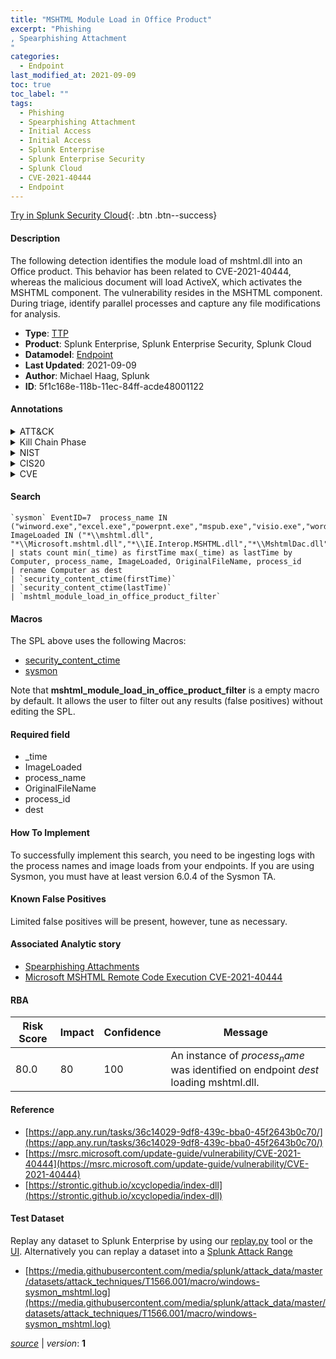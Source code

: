 ```yaml
---
title: "MSHTML Module Load in Office Product"
excerpt: "Phishing
, Spearphishing Attachment
"
categories:
  - Endpoint
last_modified_at: 2021-09-09
toc: true
toc_label: ""
tags:
  - Phishing
  - Spearphishing Attachment
  - Initial Access
  - Initial Access
  - Splunk Enterprise
  - Splunk Enterprise Security
  - Splunk Cloud
  - CVE-2021-40444
  - Endpoint
---
```




[Try in Splunk Security Cloud](https://www.splunk.com/en_us/products/cyber-security.html){: .btn .btn--success}

#### Description

The following detection identifies the module load of mshtml.dll into an Office product. This behavior has been related to CVE-2021-40444, whereas the malicious document will load ActiveX, which activates the MSHTML component. The vulnerability resides in the MSHTML component. During triage, identify parallel processes and capture any file modifications for analysis.

- **Type**: [TTP](https://github.com/splunk/security_content/wiki/Detection-Analytic-Types)
- **Product**: Splunk Enterprise, Splunk Enterprise Security, Splunk Cloud
- **Datamodel**: [Endpoint](https://docs.splunk.com/Documentation/CIM/latest/User/Endpoint)
- **Last Updated**: 2021-09-09
- **Author**: Michael Haag, Splunk
- **ID**: 5f1c168e-118b-11ec-84ff-acde48001122


#### Annotations

<details>
  <summary>ATT&CK</summary>

<div markdown="1">


| ID             | Technique        |  Tactic             |
| -------------- | ---------------- |-------------------- |
| [T1566](https://attack.mitre.org/techniques/T1566/) | Phishing | Initial Access |

| [T1566.001](https://attack.mitre.org/techniques/T1566/001/) | Spearphishing Attachment | Initial Access |

</div>
</details>


<details>
  <summary>Kill Chain Phase</summary>

<div markdown="1">

* Exploitation


</div>
</details>


<details>
  <summary>NIST</summary>

<div markdown="1">



</div>
</details>

<details>
  <summary>CIS20</summary>

<div markdown="1">



</div>
</details>

<details>
  <summary>CVE</summary>

<div markdown="1">
| ID          | Summary | [CVSS](https://nvd.nist.gov/vuln-metrics/cvss) |
| ----------- | ----------- | -------------- |
| [CVE-2021-40444](https://nvd.nist.gov/vuln/detail/CVE-2021-40444) | Microsoft MSHTML Remote Code Execution Vulnerability | 6.8 |



</div>
</details>

#### Search

```
`sysmon` EventID=7  process_name IN ("winword.exe","excel.exe","powerpnt.exe","mspub.exe","visio.exe","wordpad.exe","wordview.exe") ImageLoaded IN ("*\\mshtml.dll", "*\\Microsoft.mshtml.dll","*\\IE.Interop.MSHTML.dll","*\\MshtmlDac.dll","*\\MshtmlDed.dll","*\\MshtmlDer.dll") 
| stats count min(_time) as firstTime max(_time) as lastTime by Computer, process_name, ImageLoaded, OriginalFileName, process_id 
| rename Computer as dest 
| `security_content_ctime(firstTime)` 
| `security_content_ctime(lastTime)` 
| `mshtml_module_load_in_office_product_filter`
```

#### Macros
The SPL above uses the following Macros:
* [security_content_ctime](https://github.com/splunk/security_content/blob/develop/macros/security_content_ctime.yml)
* [sysmon](https://github.com/splunk/security_content/blob/develop/macros/sysmon.yml)

Note that **mshtml_module_load_in_office_product_filter** is a empty macro by default. It allows the user to filter out any results (false positives) without editing the SPL.

#### Required field
* _time
* ImageLoaded
* process_name
* OriginalFileName
* process_id
* dest


#### How To Implement
To successfully implement this search, you need to be ingesting logs with the process names and image loads from your endpoints. If you are using Sysmon, you must have at least version 6.0.4 of the Sysmon TA.

#### Known False Positives
Limited false positives will be present, however, tune as necessary.

#### Associated Analytic story
* [Spearphishing Attachments](/stories/spearphishing_attachments)
* [Microsoft MSHTML Remote Code Execution CVE-2021-40444](/stories/microsoft_mshtml_remote_code_execution_cve-2021-40444)




#### RBA

| Risk Score  | Impact      | Confidence   | Message      |
| ----------- | ----------- |--------------|--------------|
| 80.0 | 80 | 100 | An instance of $process_name$ was identified on endpoint $dest$ loading mshtml.dll. |


#### Reference

* [https://app.any.run/tasks/36c14029-9df8-439c-bba0-45f2643b0c70/](https://app.any.run/tasks/36c14029-9df8-439c-bba0-45f2643b0c70/)
* [https://msrc.microsoft.com/update-guide/vulnerability/CVE-2021-40444](https://msrc.microsoft.com/update-guide/vulnerability/CVE-2021-40444)
* [https://strontic.github.io/xcyclopedia/index-dll](https://strontic.github.io/xcyclopedia/index-dll)



#### Test Dataset
Replay any dataset to Splunk Enterprise by using our [replay.py](https://github.com/splunk/attack_data#using-replaypy) tool or the [UI](https://github.com/splunk/attack_data#using-ui).
Alternatively you can replay a dataset into a [Splunk Attack Range](https://github.com/splunk/attack_range#replay-dumps-into-attack-range-splunk-server)


* [https://media.githubusercontent.com/media/splunk/attack_data/master/datasets/attack_techniques/T1566.001/macro/windows-sysmon_mshtml.log](https://media.githubusercontent.com/media/splunk/attack_data/master/datasets/attack_techniques/T1566.001/macro/windows-sysmon_mshtml.log)



[*source*](https://github.com/splunk/security_content/tree/develop/detections/endpoint/mshtml_module_load_in_office_product.yml) \| *version*: **1**